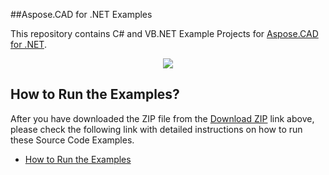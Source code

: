 ##Aspose.CAD for .NET Examples

This repository contains C# and VB.NET Example Projects for [Aspose.CAD for .NET](http://www.aspose.com/products/cad/net).

<p align="center">
  <a title="Download Examples ZIP" href="https://github.com/aspose-cad/Aspose.CAD-for-.NET/archive/master.zip">
	<img src="https://raw.github.com/AsposeExamples/java-examples-dashboard/master/images/downloadZip-Button-Large.png" />
  </a>
</p>

## How to Run the Examples?

After you have downloaded the ZIP file from the [Download ZIP](https://github.com/aspose-cad/Aspose.CAD-for-.NET/archive/master.zip) link above, please check the following link with detailed instructions on how to run these Source Code Examples.

+ [How to Run the Examples](http://www.aspose.com/docs/display/cadnet/How+to+Run+the+Examples)
